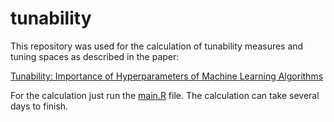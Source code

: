 # tunability

This repository was used for the calculation of tunability measures and tuning spaces as described in the paper:

[Tunability: Importance of Hyperparameters of Machine Learning Algorithms](http://www.jmlr.org/papers/v20/18-444.html)

For the calculation just run the [main.R](https://github.com/PhilippPro/tunability/blob/master/main.R) file. 
The calculation can take several days to finish. 
